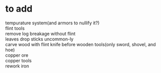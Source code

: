 # to add
tempurature system(and armors to nullify it?)\
flint tools\
remove log breakage without flint\
leaves drop sticks uncommon-ly\
carve wood with flint knife before wooden tools(only sword, shovel, and hoe)\
copper ore\
copper tools\
rework iron

